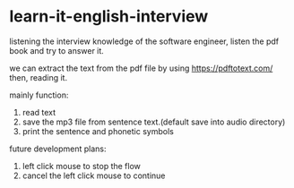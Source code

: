 # learn-it-english-interview
listening the interview knowledge of the software engineer, listen the pdf book and try to answer it.

we can extract the text from the pdf file by using https://pdftotext.com/
then, reading it.

mainly function:
1. read text 
2. save the mp3 file  from sentence text.(default save into audio directory)
3. print the sentence and  phonetic symbols

future development plans:
1. left click mouse to stop the flow
2. cancel the left click mouse to continue
